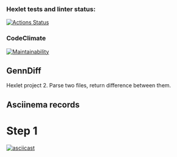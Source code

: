 ### Hexlet tests and linter status:
[![Actions Status](https://github.com/EvilLogitech/python-project-50/workflows/hexlet-check/badge.svg)](https://github.com/EvilLogitech/python-project-50/actions)
### CodeClimate
[![Maintainability](https://api.codeclimate.com/v1/badges/9bbb261b89758793e83b/maintainability)](https://codeclimate.com/github/EvilLogitech/python-project-50/maintainability)
## GennDiff
Hexlet project 2.
Parse two files, return difference between them.
## Asciinema records
# Step 1
[![asciicast](https://asciinema.org/a/TCKF2xJkeViLsqba18vNSzqQX.svg)](https://asciinema.org/a/TCKF2xJkeViLsqba18vNSzqQX)
